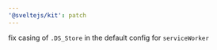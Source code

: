 ```yaml
---
'@sveltejs/kit': patch
---
```


fix casing of `.DS_Store` in the default config for `serviceWorker`
